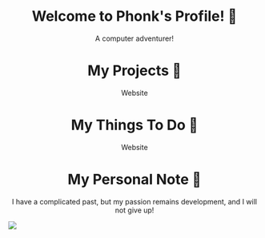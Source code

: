 <body>
  <div>
    <h1 align="center">Welcome to Phonk's Profile! 👋</h1>
    <p align="center">A computer adventurer!</p>
  </div>
  <div>
    <h1 align="center">My Projects 👀</h1>
    <p align="center">Website</p>
  </div>
  <div>
    <h1 align="center">My Things To Do 😤</h1>
    <p align="center">Website</p>
  </div>
  <div>
    <h1 align="center">My Personal Note 📝</h1>
    <p align="center">I have a complicated past, but my passion remains development, and I will not give up!</p>
    <img src="https://media1.tenor.com/images/4914389f2187d904e3c3d119febe8eec/tenor.gif?itemid=16140552" align="center">
  </div>
</body>
